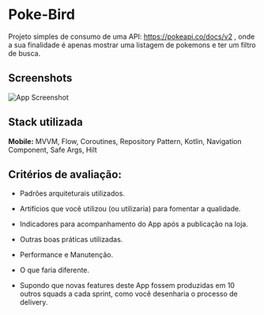 
# Poke-Bird

Projeto simples de consumo de uma API: https://pokeapi.co/docs/v2 , onde a sua finalidade é apenas mostrar uma listagem de pokemons e ter um filtro de busca.



## Screenshots

![App Screenshot](./pokeburd-shots.png.png)


## Stack utilizada

**Mobile:** MVVM, Flow, Coroutines, Repository Pattern, Kotlin, Navigation Component, Safe Args, Hilt

## Critérios de avaliação:
*   Padrões arquiteturais utilizados.

*   Artifícios que você utilizou (ou utilizaria) para fomentar a qualidade.

*   Indicadores para acompanhamento do App após a publicação na loja.

*   Outras boas práticas utilizadas.

*   Performance e Manutenção.

*   O que faria diferente.

*   Supondo que novas features deste App fossem produzidas em 10 outros squads a cada sprint, como você desenharia o processo de delivery.
